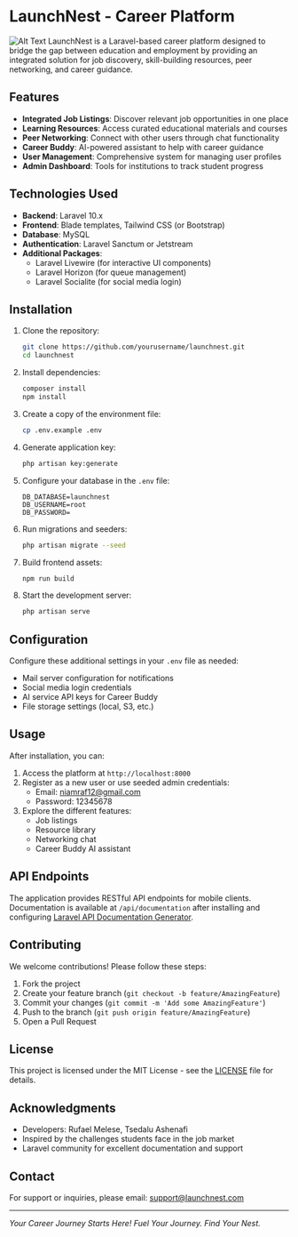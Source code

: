 # LaunchNest - Career Platform

![Alt Text](public/images/Logo.png)
LaunchNest is a Laravel-based career platform designed to bridge the gap between education and employment by providing an integrated solution for job discovery, skill-building resources, peer networking, and career guidance.

## Features

- **Integrated Job Listings**: Discover relevant job opportunities in one place
- **Learning Resources**: Access curated educational materials and courses
- **Peer Networking**: Connect with other users through chat functionality
- **Career Buddy**: AI-powered assistant to help with career guidance
- **User Management**: Comprehensive system for managing user profiles
- **Admin Dashboard**: Tools for institutions to track student progress

## Technologies Used

- **Backend**: Laravel 10.x
- **Frontend**: Blade templates, Tailwind CSS (or Bootstrap)
- **Database**: MySQL
- **Authentication**: Laravel Sanctum or Jetstream
- **Additional Packages**:
  - Laravel Livewire (for interactive UI components)
  - Laravel Horizon (for queue management)
  - Laravel Socialite (for social media login)

## Installation

1. Clone the repository:
   ```bash
   git clone https://github.com/yourusername/launchnest.git
   cd launchnest
   ```

2. Install dependencies:
   ```bash
   composer install
   npm install
   ```

3. Create a copy of the environment file:
   ```bash
   cp .env.example .env
   ```

4. Generate application key:
   ```bash
   php artisan key:generate
   ```

5. Configure your database in the `.env` file:
   ```env
   DB_DATABASE=launchnest
   DB_USERNAME=root
   DB_PASSWORD=
   ```

6. Run migrations and seeders:
   ```bash
   php artisan migrate --seed
   ```

7. Build frontend assets:
   ```bash
   npm run build
   ```

8. Start the development server:
   ```bash
   php artisan serve
   ```

## Configuration

Configure these additional settings in your `.env` file as needed:

- Mail server configuration for notifications
- Social media login credentials
- AI service API keys for Career Buddy
- File storage settings (local, S3, etc.)

## Usage

After installation, you can:

1. Access the platform at `http://localhost:8000`
2. Register as a new user or use seeded admin credentials:
   - Email: niamraf12@gmail.com
   - Password: 12345678
3. Explore the different features:
   - Job listings
   - Resource library
   - Networking chat
   - Career Buddy AI assistant

## API Endpoints

The application provides RESTful API endpoints for mobile clients. Documentation is available at `/api/documentation` after installing and configuring [Laravel API Documentation Generator](https://github.com/mpociot/laravel-apidoc-generator).

## Contributing

We welcome contributions! Please follow these steps:

1. Fork the project
2. Create your feature branch (`git checkout -b feature/AmazingFeature`)
3. Commit your changes (`git commit -m 'Add some AmazingFeature'`)
4. Push to the branch (`git push origin feature/AmazingFeature`)
5. Open a Pull Request

## License

This project is licensed under the MIT License - see the [LICENSE](LICENSE) file for details.

## Acknowledgments

- Developers: Rufael Melese, Tsedalu Ashenafi
- Inspired by the challenges students face in the job market
- Laravel community for excellent documentation and support

## Contact

For support or inquiries, please email: support@launchnest.com

---

*Your Career Journey Starts Here! Fuel Your Journey. Find Your Nest.*
